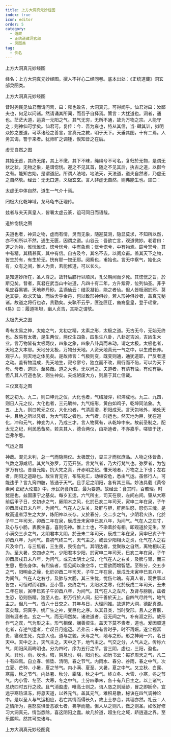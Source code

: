 ```yaml
---
title: 上方大洞真元妙经图
index: true
icon: editor
order: 5
category:
  - 道藏
  - 正统道藏洞玄部
  - 灵图类
tag:
  - 佚名
---
```


上方大洞真元妙经图  

经名：上方大洞真元妙经图。撰人不祥心二经同卷。底本出处：《正统道藏》洞玄部灵图类。  

上方大洞真元妙经图  

昔时尧民见仙君而请问焉，曰：雍也敢告，大洞真元，可得闻乎。仙君对曰：汝鄙夫也，何足以问诸。然请诵其所闻，而吾子自择焉。策言：大犹道也。洞者，通也。茫茫大道，运真一元阳之气。其气无穷，无所不通，故为万物之宗。人能守之；则神仙可学矣。仙君可。复传：今．吾为雍也，特从其信，当· 肆其训，拟明众妙之要道，可萃诸经之善言，言真元之教，明于天下。天垂其图，十有二焉。人务其诲，警于来者。犹师旷之调锺，俟知音之在后。  

虚无自然之图  

其始无首，其终无尾，其上不缴，其下不昧，绳绳兮不可名，复归於无物，是谓无状之状，无物之象，是谓惚恍。迎之不见其首，随之不见其后，执古之道，以御今之有。能知古始，是谓道纪。所谓人法地，地法天，天法道，道夫自然者，乃虚无之自然欤。经云：无无曰道，义极玄玄。言人非虚无自然，则弗能生也。颂曰：  

太虚无中体自然，道生一气介十焉。  

罔极大化乾坤域，龙马龟书正理传。  

兹者与夫天真皇人，皆署太虚云篆，诅可同日而语哉。  

道妙惚恍之图  

夫道也者，神异之物，虚而有情，灵而无象，随迎莫测，隐显莫求，不知所以然，亦不知所以不然，通生无匮，因谓之道。山谷云：吾欲亡言，观道微妙。老君曰：道之为物，惟恍惟惚，惚兮恍兮，中有象焉；恍兮惚兮，中有物焉。窈兮冥兮，其中有精，其精甚真，其中有信。自古及今，其名不去，以阅众甫。盖其天下之物，皆生於有，有生於无。恍有耶一惚无耶。阅察也，甫始也。言无中察气，始化众有，众有之间，惟人为贵，若能修道，可以长久。  

是知道妙所在，圣人尊之。故轩后膝行以顺风，孔父朝闻而夕死。其惚恍之旨，於斯见矣。昔者，真君在武当山中进道，凡四十有二年，方升紫霄，位列仙圣。非乎龟蛇吞黑锡，天地养丹砂。孟谪仙云：结汞凝铅，能之者仙。但人皆柢溺於邪，莫达其要，欲求天仙，而姑舍乎金丹，何以致形神俱妙。若人形神俱妙者，盖真元秘诸。故道之将行也欤，贵勤矣。夫孰不云乎，匪迩匪迂，裔裔皇皇，登于瑶堂。《易》曰：履道坦坦，幽人贞吉，其斯之谓欤。  

太极先天之图  

粤有太易之神，太始之气，太初之精，太素之形，太极之道。无古无今，无始无终也。故易有太极，是生两仪，两仪生四象，四象生八卦，八卦定吉凶，吉凶生大业。言万物皆有太极两仪，四象之象，四象八卦具而未动，谓之太极。太极也者，天地之大本耶。天地分太极，万物分天地。人资天地真元一气之中，以生成长养。观乎人，则天地之体见矣。是故师言：气极则变，既变则通，通犹道耶，尸反者道之动。盖有物混成，先天地生，寂兮寥兮，独立而不改，周行而不殆，可以为天下母。母者，道耶，至矣哉。道之大也，无以尚之。夫道者，有清有浊，有动有静。但凡其人行道也欤，则生神矣。夫或躬废大方，则届于其亡信哉。  

三仪冥有之图  

乾之初九、九二，则曰坤元之仪，大化也者，气结凝滓，积滞成地。九三、九四，则日人元之仪，大化也者，三元毓神，九气结形，黄白如鸡子，乾坤同法象。九五、上九，则曰乾元之仪，大化也者，气清高澄，积阳成天。言天包地外，地处天中。且地之所以凭者，为大气鼓之者也。大气者，时运也。然天地为巨，犹在道化，冲和元气，神变为人，乃成三才。言人物冥有，从乾坤中来。故前圣制之，配太无之纪，利民悉备矣。若夫其人，德合两仪，由斯迪者，不亦嘉乎。嗟彼于迂，岂弗尔思。  

气运之图  

神哉。混元未判，总一气而隐两仪。太极既分，显三才而张庶品。人物之体皆备，气数之源咸绍。其梵气弥罗，万范开张。言梵气者，乃大行梵气也。弥罗者，为包罗万有也。昔自元始，抗大梵之真，开赤明之纪。惟天地者，万物之上下也；左右者，阴阳之道路也。故生育无穷，布陈兆汇，动植安危，悉由气运。虽修行人，可能违乎？言九窍四肢，皆通于天气。且手足之阴阳，各有其三焉。妙法具载《黄帝素问·正纪大论篇》中，示民药食所宜，最为要道。故经云：食其时，百骸理。时犹是也，兹固康宁之基矣。每岁五运，六气所主，司天在泉，左间右间。肇从大寒前后甲子日，交初步之气，厥阴木之风，化於巳亥二年司天，寅申二年在泉，子午卯酉辰戌丑未八年，为间气。气在人之左关，及肝与胆，肝胆生怒，怒伤三魂。是故高道省浮生之大梦，炼阳神以长存。又於春分，交二步之气，少阴君火热，化於子午二年司天，卯酉二年在泉，辰戌丑未寅申巳亥八年，为间气。气在人之左寸，及心与小肠，表裹生喜，喜则伤神。惟上士也，不染着於有相。即观道於无生。至小满交三步之气，太阴君本太阴，於丑未二年司天，辰戌二年在泉，寅申巳亥子午卯酉八年，为问气。自初气终三气，天气主之。或云少阳相火之炎，化气在人之右尺及命门，与三焦者，三生畏，畏伤血气。其明达者，觉聚散之自然，离物相以无为。至大暑，交四步之气，少阳君本少阳，於寅申二年司天，巳亥二年在泉，子午卯酉辰戌丑未八年，为问气。或云太阴土之湿，化气在人之右关，及脾与胃，而三生思，思伤身体。有烈仙者，悟见闻以象空华，亡爱欲而增智慧。至秋分，交五步之气，阳明金之燥，化於卯酉二年司天，子午二年在泉，辰戌丑未寅申巳亥八年，为间气。气在人之右寸，及肺与大肠，其三生忧，忧伤七魄。有真人者，观世事以皆空，可恒时而明照。至小雪，交终之气，太阳水之寒，化於辰戌二年司天，丑未二年在泉，寅申巳亥子午卯酉八年，为间气。其气在人之左尺，及肾与膀胱，兹者生恐，恐则伤精。独至人也，积万行於人间，纪千善於天上。自四气尽终气，地气主之。但凡一气，皆六十日交之。其年与日，大理同推。故道符大洞，德配真源。玄矣哉，洞真乎。统广生之神，变巨化之序。以其丑类，当时受形。且人之百骸，则有涯者也。玄之一气，而无间然矣。诸进道者，召无间之气，补有涯之形。故形作气之宾，气为形之主。形气相保，斓善资生。盖天下莫不贵者，道也。爰因顺道化者，存逆气运者，亡叹日月逾迈。若弗云：来有言时乎，时不再娠。遂尘视富贵，寝观生死，克念人也。道与之貌，天与之气，地与之形。形之神阙一穴，名日天中。天中之上，天气主之。天中之下，地气主之。气交之分，人气从之。传称六气，阴阳风雨晦明也。分为四时，序为五行之节。言三阴，虚也，三阳，盈也。风，巽也，雨，坎也。晦，阴息也，明，阳消也。如历书云：每岁周天之气，凡二十有四焉。自立春、惊垫、清明，春之节气。内雨水、春分、谷雨，春之中气。次立夏、芒种、小暑，夏之节气。内小满、夏至、大暑，夏之中气。又立秋、白露、寒露，秋之节气。内处暑、秋分、霜降，秋之中气。终立冬、大雪、小寒，冬之节气。内小雪、冬至、大寒，冬之中气。土分四季末，各十有八日主之。以上诸气，总统四时五行之政。且气消盈虚，唯高士则之。诲人恳之则延龄，冒之即妖命。宜远乎寒热温冻，将恳天道，以养元气。盖其元气，难积易散，秘诀在四气调神论中。是以圣人与气运相应，若亡其情而得长久，故上士参合，其理亦然。礼云：人之情所为，喜怒哀惧爱恶欲七者，弗学而能。但人从之则凡，做之则圣。如攸好修习大洞真元，情当悉除，喜这阴阳之蠹。故几於道，超生化之域，跻逍遥之界。至乐熙熙，然其可忽诸与。  

上方大洞真元妙经图竟  
